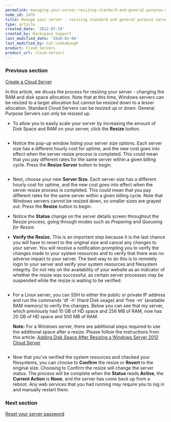 ```yaml
---
permalink: managing-your-server-resizing-standard-and-general-purpose-servers/
node_id: 1476
title: Manage your server - resizing standard and general purpose servers
type: article
created_date: '2012-07-19'
created_by: Rackspace Support
last_modified_date: '2016-01-04'
last_modified_by: Cat Lookabaugh
product: Cloud Servers
product_url: cloud-servers
---
```


### Previous section

[Create a Cloud Server](/how-to/create-a-cloud-server)

In this article, we dicuss the process for resizing your server -
changing the RAM and disk space allocation. Note that at this time,
Windows servers can be resized to a larger allocation but cannot be
resized down to a lesser allocation. Standard Cloud Servers can be
resized up or down. General Purpose Servers can only be resized up.

-   To allow you to easily scale your server by increasing the amount of
    Disk Space and RAM on your server, click the **Resize** button.

    <img src="{% asset_path cloud-servers/managing-your-server-resizing-standard-and-general-purpose-servers/8_Resizenew.png %}" alt="" />

-   Notice the pop-up window listing your server size options. Each
    server size has a different hourly cost for uptime, and the new cost
    goes into effect when the server resize process is completed. This
    could mean that you pay different rates for the same server
    within a given billing cycle. Press the **Resize Server** button
    to begin.

    <img src="{% asset_path cloud-servers/managing-your-server-resizing-standard-and-general-purpose-servers/9_ResizeProcessnew.png %}" alt="" />

-   Next, choose your new **Server Size**. Each server size has
    a different hourly cost for uptime, and the new cost goes into
    effect when the server resize process is completed. This could mean
    that you pay different rates for the same server within a given
    billing cycle. Note that Windows servers cannot be resized down, so
    smaller sizes are grayed out. Press the **Resize** button
    to begin.

-   Notice the **Status** change on the server details screen
    throughout the Resize process, going through modes such
    as *Preparing* and *Queueing for Resize*.

-   **Verify the Resize.** This is an important step because it is the
    last chance you will have to revert to the original size and cancel
    any changes to your server. You will receive a notification
    prompting you to verify the changes made to your system resources
    and to verify that there was no adverse impact to your server. The
    best way to do this is to remotely login to your server and verify
    your system resources and filesystem integrity. Do not rely on the
    availability of your website as an indicator of whether the resize
    was successful, as certain server processes may be suspended while
    the resize is waiting to be verified.

    <img src="{% asset_path cloud-servers/managing-your-server-resizing-standard-and-general-purpose-servers/14_ConfirmRollbacknew.png %}" alt="" />

-   For a Linux server, you can SSH to either the public or private IP
    address and run the commands 'df -h' (Hard Disk usage) and 'free -m'
    (available RAM memory) to verify the changes.  Below you can see
    that my server, which previously had 10 GB of HD space and 256 MB of
    RAM, now has 20 GB of HD space and 500 MB of RAM.

    **Note:** For a Windows server, there are additional steps required
    to use the additional space after a resize.  Please follow the
    instructions from this article: [Adding Disk Space After Resizing a Windows Server 2012 Cloud Server](/how-to/adding-disk-space-after-resizing-a-windows-server-2012-cloud-server)

    <img src="{% asset_path cloud-servers/managing-your-server-resizing-standard-and-general-purpose-servers/15_VerifyResizeSSH.png %}" alt="" />

-   Now that you've verified the system resources and checked your
    filesystems, you can choose to **Confirm** the resize
    or **Revert** to the original size.  Choosing to Confirm the resize
    will change the server status. The process will be complete when
    the **Status** reads **Active**, the **Current Action** is **None**,
    and the server has come back up from a reboot. Any web services
    that you had running may require you to log in and manually
    restart them.

### Next section

[Reset your server password](/how-to/reset-your-server-password)

